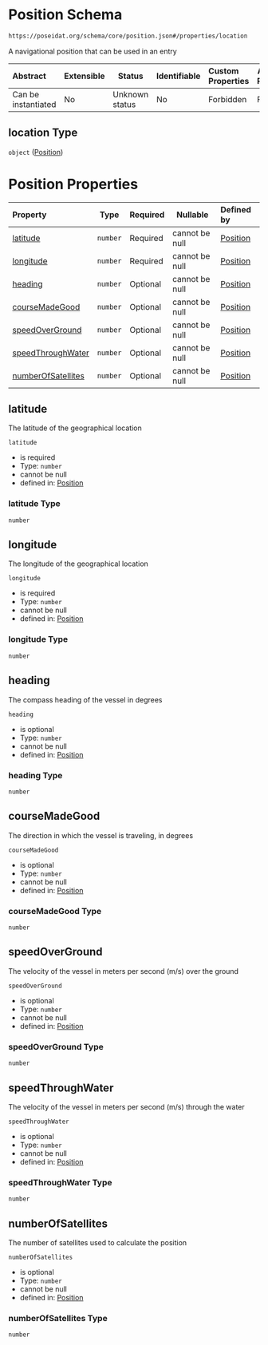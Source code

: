 # Position Schema

```txt
https://poseidat.org/schema/core/position.json#/properties/location
```

A navigational position that can be used in an entry


| Abstract            | Extensible | Status         | Identifiable | Custom Properties | Additional Properties | Access Restrictions | Defined In                                                               |
| :------------------ | ---------- | -------------- | ------------ | :---------------- | --------------------- | ------------------- | ------------------------------------------------------------------------ |
| Can be instantiated | No         | Unknown status | No           | Forbidden         | Forbidden             | none                | [trip-entry.json\*](schemas/core/trip-entry.json "open original schema") |

## location Type

`object` ([Position](trip-entry-properties-position.md))

# Position Properties

| Property                                  | Type     | Required | Nullable       | Defined by                                                                                                                                 |
| :---------------------------------------- | -------- | -------- | -------------- | :----------------------------------------------------------------------------------------------------------------------------------------- |
| [latitude](#latitude)                     | `number` | Required | cannot be null | [Position](position-properties-latitude.md "https&#x3A;//poseidat.org/schema/core/position.json#/properties/latitude")                     |
| [longitude](#longitude)                   | `number` | Required | cannot be null | [Position](position-properties-longitude.md "https&#x3A;//poseidat.org/schema/core/position.json#/properties/longitude")                   |
| [heading](#heading)                       | `number` | Optional | cannot be null | [Position](position-properties-heading.md "https&#x3A;//poseidat.org/schema/core/position.json#/properties/heading")                       |
| [courseMadeGood](#courseMadeGood)         | `number` | Optional | cannot be null | [Position](position-properties-coursemadegood.md "https&#x3A;//poseidat.org/schema/core/position.json#/properties/courseMadeGood")         |
| [speedOverGround](#speedOverGround)       | `number` | Optional | cannot be null | [Position](position-properties-speedoverground.md "https&#x3A;//poseidat.org/schema/core/position.json#/properties/speedOverGround")       |
| [speedThroughWater](#speedThroughWater)   | `number` | Optional | cannot be null | [Position](position-properties-speedthroughwater.md "https&#x3A;//poseidat.org/schema/core/position.json#/properties/speedThroughWater")   |
| [numberOfSatellites](#numberOfSatellites) | `number` | Optional | cannot be null | [Position](position-properties-numberofsatellites.md "https&#x3A;//poseidat.org/schema/core/position.json#/properties/numberOfSatellites") |

## latitude

The latitude of the geographical location


`latitude`

-   is required
-   Type: `number`
-   cannot be null
-   defined in: [Position](position-properties-latitude.md "https&#x3A;//poseidat.org/schema/core/position.json#/properties/latitude")

### latitude Type

`number`

## longitude

The longitude of the geographical location


`longitude`

-   is required
-   Type: `number`
-   cannot be null
-   defined in: [Position](position-properties-longitude.md "https&#x3A;//poseidat.org/schema/core/position.json#/properties/longitude")

### longitude Type

`number`

## heading

The compass heading of the vessel in degrees


`heading`

-   is optional
-   Type: `number`
-   cannot be null
-   defined in: [Position](position-properties-heading.md "https&#x3A;//poseidat.org/schema/core/position.json#/properties/heading")

### heading Type

`number`

## courseMadeGood

The direction in which the vessel is traveling, in degrees


`courseMadeGood`

-   is optional
-   Type: `number`
-   cannot be null
-   defined in: [Position](position-properties-coursemadegood.md "https&#x3A;//poseidat.org/schema/core/position.json#/properties/courseMadeGood")

### courseMadeGood Type

`number`

## speedOverGround

The velocity of the vessel in meters per second (m/s) over the ground


`speedOverGround`

-   is optional
-   Type: `number`
-   cannot be null
-   defined in: [Position](position-properties-speedoverground.md "https&#x3A;//poseidat.org/schema/core/position.json#/properties/speedOverGround")

### speedOverGround Type

`number`

## speedThroughWater

The velocity of the vessel in meters per second (m/s) through the water


`speedThroughWater`

-   is optional
-   Type: `number`
-   cannot be null
-   defined in: [Position](position-properties-speedthroughwater.md "https&#x3A;//poseidat.org/schema/core/position.json#/properties/speedThroughWater")

### speedThroughWater Type

`number`

## numberOfSatellites

The number of satellites used to calculate the position


`numberOfSatellites`

-   is optional
-   Type: `number`
-   cannot be null
-   defined in: [Position](position-properties-numberofsatellites.md "https&#x3A;//poseidat.org/schema/core/position.json#/properties/numberOfSatellites")

### numberOfSatellites Type

`number`
